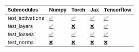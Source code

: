 | Submodules       | Numpy                                                                                                                           | Torch                                                                                                                           | Jax                                                                                                                             | Tensorflow                                                                                                                      |
|:-----------------|:--------------------------------------------------------------------------------------------------------------------------------|:--------------------------------------------------------------------------------------------------------------------------------|:--------------------------------------------------------------------------------------------------------------------------------|:--------------------------------------------------------------------------------------------------------------------------------|
| test_activations | <a href="https://github.com/unifyai/ivy/runs/8181956954?check_suite_focus=true" rel="noopener noreferrer" target="_blank">✅</a> | <a href="https://github.com/unifyai/ivy/runs/8181957313?check_suite_focus=true" rel="noopener noreferrer" target="_blank">✅</a> | <a href="https://github.com/unifyai/ivy/runs/8181957535?check_suite_focus=true" rel="noopener noreferrer" target="_blank">✅</a> | <a href="https://github.com/unifyai/ivy/runs/8181957707?check_suite_focus=true" rel="noopener noreferrer" target="_blank">✅</a> |
| test_layers      | <a href="https://github.com/unifyai/ivy/runs/8181957034?check_suite_focus=true" rel="noopener noreferrer" target="_blank">✅</a> | <a href="https://github.com/unifyai/ivy/runs/8181957379?check_suite_focus=true" rel="noopener noreferrer" target="_blank">❌</a> | <a href="https://github.com/unifyai/ivy/runs/8181957585?check_suite_focus=true" rel="noopener noreferrer" target="_blank">❌</a> | <a href="https://github.com/unifyai/ivy/runs/8181957750?check_suite_focus=true" rel="noopener noreferrer" target="_blank">✅</a> |
| test_losses      | <a href="https://github.com/unifyai/ivy/runs/8181957154?check_suite_focus=true" rel="noopener noreferrer" target="_blank">✅</a> | <a href="https://github.com/unifyai/ivy/runs/8181957433?check_suite_focus=true" rel="noopener noreferrer" target="_blank">✅</a> | <a href="https://github.com/unifyai/ivy/runs/8181957618?check_suite_focus=true" rel="noopener noreferrer" target="_blank">✅</a> | <a href="https://github.com/unifyai/ivy/runs/8181957827?check_suite_focus=true" rel="noopener noreferrer" target="_blank">✅</a> |
| test_norms       | <a href="https://github.com/unifyai/ivy/runs/8181957231?check_suite_focus=true" rel="noopener noreferrer" target="_blank">❌</a> | <a href="https://github.com/unifyai/ivy/runs/8181957480?check_suite_focus=true" rel="noopener noreferrer" target="_blank">❌</a> | <a href="https://github.com/unifyai/ivy/runs/8181957666?check_suite_focus=true" rel="noopener noreferrer" target="_blank">❌</a> | <a href="https://github.com/unifyai/ivy/runs/8181957894?check_suite_focus=true" rel="noopener noreferrer" target="_blank">❌</a> |